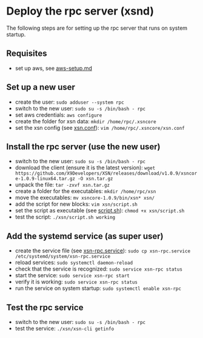 # Deploy the rpc server (xsnd)
The following steps are for setting up the rpc server that runs on system startup.

## Requisites
- set up aws, see [aws-setup.md](/infra/misc/setup-aws.md)

## Set up a new user
- create the user: `sudo adduser --system rpc`
- switch to the new user: `sudo su -s /bin/bash - rpc`
- set aws credentials: `aws configure`
- create the folder for xsn data: `mkdir /home/rpc/.xsncore`
- set the xsn config (see [xsn.conf](/infra/misc/xsn.conf)): `vim /home/rpc/.xsncore/xsn.conf`

## Install the rpc server (use the new user)
- switch to the new user: `sudo su -s /bin/bash - rpc`
- download the client (ensure it is the latest version): `wget https://github.com/X9Developers/XSN/releases/download/v1.0.9/xsncore-1.0.9-linux64.tar.gz -O xsn.tar.gz`
- unpack the file: `tar -zxvf xsn.tar.gz`
- create a folder for the executables: `mkdir /home/rpc/xsn`
- move the executables: `mv xsncore-1.0.9/bin/xsn* xsn/`
- add the script for new blocks: `vim xsn/script.sh`
- set the script as executable (see [script.sh](/infra/misc/script.sh)): `chmod +x xsn/script.sh`
- test the script: `./xsn/script.sh working`

## Add the systemd service (as super user)
- create the service file (see [xsn-rpc.service](/infra/systemd-services/xsn-rpc.service)): `sudo cp xsn-rpc.service /etc/systemd/system/xsn-rpc.service`
- reload services: `sudo systemctl daemon-reload`
- check that the service is recognized: `sudo service xsn-rpc status`
- start the service: `sudo service xsn-rpc start`
- verify it is working: `sudo service xsn-rpc status`
- run the service on system startup: `sudo systemctl enable xsn-rpc`

## Test the rpc service
- switch to the new user: `sudo su -s /bin/bash - rpc`
- test the service: `./xsn/xsn-cli getinfo`
